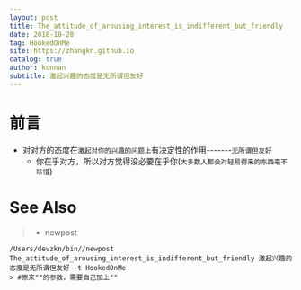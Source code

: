 ```yaml
---
layout: post
title: The_attitude_of_arousing_interest_is_indifferent_but_friendly
date: 2018-10-28
tag: HookedOnMe
site: https://zhangkn.github.io
catalog: true
author: kunnan
subtitle: 激起兴趣的态度是无所谓但友好
---
```






# 前言

* 对对方的态度在`激起对你的兴趣的问题上`有决定性的作用-------`无所谓但友好`
  * 你在乎对方，所以对方觉得没必要在乎你(`大多数人都会对轻易得来的东西毫不珍惜`)









# See Also 

>* newpost 
>
```
/Users/devzkn/bin//newpost The_attitude_of_arousing_interest_is_indifferent_but_friendly 激起兴趣的态度是无所谓但友好 -t HookedOnMe
> #原来""的参数，需要自己加上""
```

